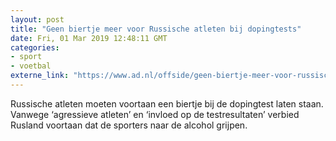 ```yaml
---
layout: post
title: "Geen biertje meer voor Russische atleten bij dopingtests"
date: Fri, 01 Mar 2019 12:48:11 GMT
categories: 
- sport 
- voetbal 
externe_link: "https://www.ad.nl/offside/geen-biertje-meer-voor-russische-atleten-bij-dopingtests~a5cccaad/"
---
```


Russische atleten moeten voortaan een biertje bij de dopingtest laten staan. Vanwege ‘agressieve atleten’ en ‘invloed op de testresultaten’ verbied Rusland voortaan dat de sporters naar de alcohol grijpen.

